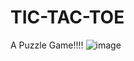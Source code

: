 # TIC-TAC-TOE
A Puzzle Game!!!!
![image](https://user-images.githubusercontent.com/83390756/166133723-d64ee2c7-3c15-4122-ae2a-aac20dd8a888.png)
